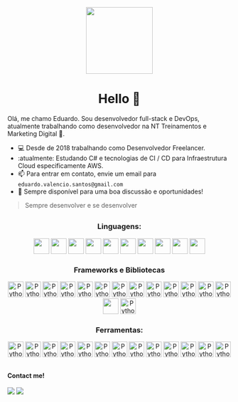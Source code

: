 
<p align="center"><img src="https://media2.giphy.com/media/XO8RMtRaK73isIt0i2/giphy.gif?cid=790b76111118bd310d43c11016fa3b521584d57d6e6755b7&rid=giphy.gif&ct=g" width="150" align=center></p>
<h1 align="center">Hello 👋</h1>

Olá, me chamo Eduardo. Sou desenvolvedor full-stack e DevOps, atualmente trabalhando como desenvolvedor na NT Treinamentos e Marketing Digital 🚀.

- 💻 Desde de 2018 trabalhando como Desenvolvedor Freelancer.
- :atualmente: Estudando C# e tecnologias de CI / CD para Infraestrutura Cloud especificamente AWS.
- 📫 Para entrar em contato, envie um email para `eduardo.valencio.santos@gmail.com`
- 💬 Sempre disponível para uma boa discussão e oportunidades! 
> Sempre desenvolver e se desenvolver


##

<div class="linguagens">
<h3 align=center>Linguagens:</h3>
<div align="center" classs="tecnologias">
<img src="https://cdn.jsdelivr.net/gh/devicons/devicon/icons/go/go-original-wordmark.svg" width="35"/>
<img src="https://cdn.jsdelivr.net/gh/devicons/devicon/icons/python/python-original.svg" width="35"/>
<img src="https://cdn.jsdelivr.net/gh/devicons/devicon/icons/javascript/javascript-original.svg" width="35"/>
<img src="https://cdn.jsdelivr.net/gh/devicons/devicon/icons/typescript/typescript-original.svg" width="35"/>
<img src="https://cdn.jsdelivr.net/gh/devicons/devicon/icons/csharp/csharp-original.svg" width="35"/>
<img src="https://cdn.jsdelivr.net/gh/devicons/devicon/icons/dart/dart-original.svg" width="35"/>
<img src="https://cdn.jsdelivr.net/gh/devicons/devicon/icons/julia/julia-original.svg" width="35"/>
<img src="https://cdn.jsdelivr.net/gh/devicons/devicon/icons/php/php-plain.svg" width="35"/>
<img src="https://cdn-icons-png.flaticon.com/512/3430/3430130.png" width="35"/>
<img src="https://cdn.jsdelivr.net/gh/devicons/devicon/icons/bash/bash-plain.svg" width="35"/>
</div>
</div>

<div class="tecnologias">
<h3 align=center>Frameworks e Bibliotecas</h3>
<div align="center" classs="tecnologias">
<img src="https://cdn.jsdelivr.net/gh/devicons/devicon/icons/react/react-original.svg" alt="Python" width="35" height="35"/>
<img src="https://cdn.jsdelivr.net/gh/devicons/devicon/icons/nextjs/nextjs-original.svg" alt="Python" width="35" height="35"/>
<img src="https://cdn.jsdelivr.net/gh/devicons/devicon/icons/nestjs/nestjs-plain.svg" alt="Python" width="35" height="35"/>
<img src="https://cdn.jsdelivr.net/gh/devicons/devicon/icons/sequelize/sequelize-original.svg" alt="Python" width="35" height="35"/>
<img src="https://cdn.jsdelivr.net/gh/devicons/devicon/icons/nodejs/nodejs-original.svg" alt="Python" width="35" height="35"/>
<img src="https://cdn.jsdelivr.net/gh/devicons/devicon/icons/express/express-original.svg" alt="Python" width="35"/>
<img src="https://cdn.jsdelivr.net/gh/devicons/devicon/icons/flask/flask-original.svg" alt="Python" width="35" height="35"/>
<img src="https://cdn.jsdelivr.net/gh/devicons/devicon/icons/pandas/pandas-original-wordmark.svg" alt="Python" width="35" height="35"/>
<img src="https://cdn.jsdelivr.net/gh/devicons/devicon/icons/numpy/numpy-original.svg" alt="Python" width="35" height="35"/>
<img src="https://cdn.jsdelivr.net/gh/devicons/devicon/icons/flutter/flutter-original.svg" alt="Python" width="35" height="35"/>
<img src="https://cdn.jsdelivr.net/gh/devicons/devicon/icons/materialui/materialui-original.svg" alt="Python" width="35" height="35"/>
<img src="https://cdn.jsdelivr.net/gh/devicons/devicon/icons/dotnetcore/dotnetcore-original.svg" alt="Python" width="35" height="35"/>
<img src="https://cdn.jsdelivr.net/gh/devicons/devicon/icons/laravel/laravel-plain.svg" alt="Python" width="35" height="35"/>
<img src="https://cdn.jsdelivr.net/gh/devicons/devicon/icons/selenium/selenium-original.svg" width="35"/>
<img src="https://cdn.jsdelivr.net/gh/devicons/devicon/icons/socketio/socketio-original.svg" alt="Python" width="35"/>
</div>
</div>

<div class="ferramentas">
<h3 align=center>Ferramentas:</h3>
<div align="center" classs="tecnologias">
<img src="https://upload.wikimedia.org/wikipedia/commons/thumb/5/5c/AWS_Simple_Icons_AWS_Cloud.svg/2560px-AWS_Simple_Icons_AWS_Cloud.svg.png" alt="Python" width="35"/>
<img src="https://cdn.jsdelivr.net/gh/devicons/devicon/icons/docker/docker-original.svg" alt="Python" width="35"/>
<img src="https://cdn.jsdelivr.net/gh/devicons/devicon/icons/terraform/terraform-original.svg" alt="Python" width="35"/>
<img src="https://cdn.jsdelivr.net/gh/devicons/devicon/icons/jenkins/jenkins-original.svg" alt="Python" width="35"/>
<img src="https://cdn.jsdelivr.net/gh/devicons/devicon/icons/mysql/mysql-original-wordmark.svg" alt="Python" width="35"/>
<img src="https://cdn.jsdelivr.net/gh/devicons/devicon/icons/postgresql/postgresql-original.svg" alt="Python" width="35"/>
<img src="https://cdn.jsdelivr.net/gh/devicons/devicon/icons/firebase/firebase-plain.svg" alt="Python" width="35"/>
<img src="https://cdn.jsdelivr.net/gh/devicons/devicon/icons/mongodb/mongodb-original.svg" alt="Python" width="35"/>
<img src="https://cdn.jsdelivr.net/gh/devicons/devicon/icons/graphql/graphql-plain.svg" alt="Python" width="35"/>
<img src="https://cdn.jsdelivr.net/gh/devicons/devicon/icons/latex/latex-original.svg" alt="Python" width="35"/>
<img src="https://cdn.jsdelivr.net/gh/devicons/devicon/icons/kubernetes/kubernetes-plain.svg" alt="Python" width="35"/>
<img src="https://cdn.jsdelivr.net/gh/devicons/devicon/icons/linux/linux-original.svg" alt="Python" width="35"/>
<img src="https://cdn.jsdelivr.net/gh/devicons/devicon/icons/vim/vim-original.svg" alt="Python" width="35"/>
          
</div>
</div>

## 

<h4>Contact me!</h4>

<div> 
  <a href = "mailto:eduardo.valencio.santos@gmail.com"><img src="https://img.shields.io/badge/-Gmail-%23333?style=for-the-badge&logo=gmail&logoColor=white" target="_blank"></a>
  <a href="https://www.linkedin.com/in/eduardo-valencio-santos" target="_blank"><img src="https://img.shields.io/badge/-LinkedIn-%230077B5?style=for-the-badge&logo=linkedin&logoColor=white" target="_blank"></a> 
</div>
